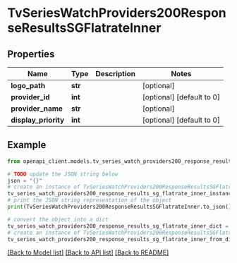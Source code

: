 # TvSeriesWatchProviders200ResponseResultsSGFlatrateInner


## Properties

Name | Type | Description | Notes
------------ | ------------- | ------------- | -------------
**logo_path** | **str** |  | [optional] 
**provider_id** | **int** |  | [optional] [default to 0]
**provider_name** | **str** |  | [optional] 
**display_priority** | **int** |  | [optional] [default to 0]

## Example

```python
from openapi_client.models.tv_series_watch_providers200_response_results_sg_flatrate_inner import TvSeriesWatchProviders200ResponseResultsSGFlatrateInner

# TODO update the JSON string below
json = "{}"
# create an instance of TvSeriesWatchProviders200ResponseResultsSGFlatrateInner from a JSON string
tv_series_watch_providers200_response_results_sg_flatrate_inner_instance = TvSeriesWatchProviders200ResponseResultsSGFlatrateInner.from_json(json)
# print the JSON string representation of the object
print(TvSeriesWatchProviders200ResponseResultsSGFlatrateInner.to_json())

# convert the object into a dict
tv_series_watch_providers200_response_results_sg_flatrate_inner_dict = tv_series_watch_providers200_response_results_sg_flatrate_inner_instance.to_dict()
# create an instance of TvSeriesWatchProviders200ResponseResultsSGFlatrateInner from a dict
tv_series_watch_providers200_response_results_sg_flatrate_inner_from_dict = TvSeriesWatchProviders200ResponseResultsSGFlatrateInner.from_dict(tv_series_watch_providers200_response_results_sg_flatrate_inner_dict)
```
[[Back to Model list]](../README.md#documentation-for-models) [[Back to API list]](../README.md#documentation-for-api-endpoints) [[Back to README]](../README.md)


